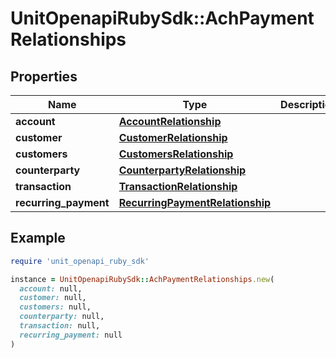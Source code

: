 # UnitOpenapiRubySdk::AchPaymentRelationships

## Properties

| Name | Type | Description | Notes |
| ---- | ---- | ----------- | ----- |
| **account** | [**AccountRelationship**](AccountRelationship.md) |  |  |
| **customer** | [**CustomerRelationship**](CustomerRelationship.md) |  | [optional] |
| **customers** | [**CustomersRelationship**](CustomersRelationship.md) |  | [optional] |
| **counterparty** | [**CounterpartyRelationship**](CounterpartyRelationship.md) |  |  |
| **transaction** | [**TransactionRelationship**](TransactionRelationship.md) |  |  |
| **recurring_payment** | [**RecurringPaymentRelationship**](RecurringPaymentRelationship.md) |  | [optional] |

## Example

```ruby
require 'unit_openapi_ruby_sdk'

instance = UnitOpenapiRubySdk::AchPaymentRelationships.new(
  account: null,
  customer: null,
  customers: null,
  counterparty: null,
  transaction: null,
  recurring_payment: null
)
```

